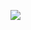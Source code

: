 ![](https://user-images.githubusercontent.com/68775197/157361052-937475df-ff21-4a5d-a007-a4f13e1718f7.png)
